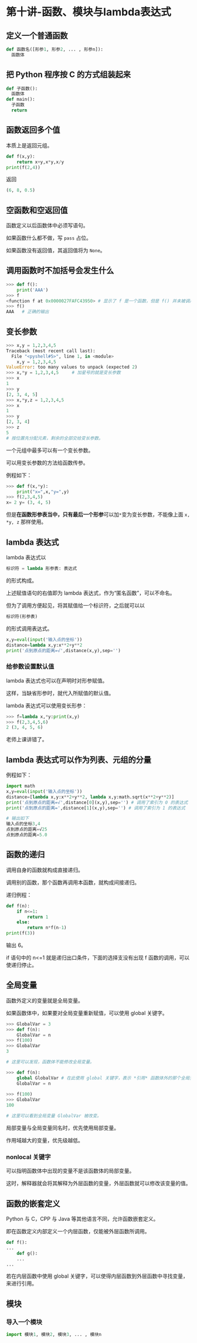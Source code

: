 # 第十讲-函数、模块与lambda表达式
## 定义一个普通函数
```python
def 函数名([形参1, 形参2, ... , 形参n]):
  函数体
```
## 把 Python 程序按 C 的方式组装起来
```python
def 子函数():
  函数体
def main():
  子函数
  return
```
## 函数返回多个值
本质上是返回元组。
```python
def f(x,y):
    return x+y,x*y,x/y
print(f(2,4))
```
返回
```python
(6, 8, 0.5)
```
## 空函数和空返回值
函数定义以后函数体中必须写语句。

如果函数什么都不做，写 `pass` 占位。

如果函数没有返回值，其返回值将为 `None`。
## 调用函数时不加括号会发生什么
```python
>>> def f():
	print('AAA')
>>> f
<function f at 0x0000027FAFC43950> # 显示了 f 是一个函数，但是 f() 并未被调用。
>>> f()
AAA   # 正确的输出
```
## 变长参数
```python
>>> x,y = 1,2,3,4,5
Traceback (most recent call last):
  File "<pyshell#5>", line 1, in <module>
    x,y = 1,2,3,4,5
ValueError: too many values to unpack (expected 2)
>>> x,*y = 1,2,3,4,5     # 加星号的就是变长参数
>>> x
1
>>> y
[2, 3, 4, 5]
>>> x,*y,z = 1,2,3,4,5
>>> x
1
>>> y
[2, 3, 4]
>>> z
5
# 按位置先分配元素，剩余的全部交给变长参数。
```
一个元组中最多可以有一个变长参数。

可以用变长参数的方法给函数传参。

例程如下：
```python
>>> def f(x,*y):
	print("x=",x,"y=",y)	
>>> f(2,3,4,5)
x= 2 y= (3, 4, 5)
```
但是**在函数形参表当中，只有最后一个形参**可以加`*`变为变长参数，不能像上面 `x, *y, z` 那样使用。
## lambda 表达式
lambda 表达式以
```python
标识符 = lambda 形参表: 表达式
```
的形式构成。

上述赋值语句的右值即为 lambda 表达式，作为“匿名函数”，可以不命名。

但为了调用方便起见，将其赋值给一个标识符，之后就可以以

```python
标识符(形参表)
```
的形式调用表达式。

```python
x,y=eval(input('输入点的坐标'))
distance=lambda x,y:x**2+y**2
print('点到原点的距离=√',distance(x,y),sep='')
```
### 给参数设置默认值
lambda 表达式也可以在声明时对形参赋值。

这样，当缺省形参时，就代入所赋值的默认值。

lambda 表达式可以使用变长形参：
```python
>>> f=lambda x,*y:print(x,y)
>>> f(2,3,4,5,6)
2 (3, 4, 5, 6)
```
老师上课讲错了。

## lambda 表达式可以作为列表、元组的分量
例程如下：
```python
import math
x,y=eval(input('输入点的坐标'))
distance=[lambda x,y:x**2+y**2, lambda x,y:math.sqrt(x**2+y**2)]
print('点到原点的距离=√',distance[0](x,y),sep='') # 调用了索引为 0 的表达式
print('点到原点的距离=',distance[1](x,y),sep='') # 调用了索引为 1 的表达式

# 输出如下
输入点的坐标3,4
点到原点的距离=√25
点到原点的距离=5.0
```
## 函数的递归
调用自身的函数就构成直接递归。

调用别的函数，那个函数再调用本函数，就构成间接递归。

递归例程：
```python
def f(n):
    if n<=1:
        return 1
    else:
        return n*f(n-1)
print(f(3))
```
输出 6。

if 语句中的 n<=1 就是递归出口条件，下面的选择支没有出现 f 函数的调用，可以使递归停止。
## 全局变量
函数外定义的变量就是全局变量。

如果函数体中，如果要对全局变量重新赋值，可以使用 global 关键字。

```python
>>> GlobalVar = 3
>>> def f(n):
	GlobalVar = n	
>>> f(100)
>>> GlobalVar
3

# 这里可以发现，函数体不能修改全局变量。

>>> def f(n):
	global GlobalVar # 在此使用 global 关键字，表示 *引用* 函数体外的那个全局变量 GlobalVar
	GlobalVar = n
	
>>> f(100)
>>> GlobalVar
100

# 这里可以看到全局变量 GlobalVar 被改变。
```
局部变量与全局变量同名时，优先使用局部变量。

作用域越大的变量，优先级越低。
### nonlocal 关键字
可以指明函数体中出现的变量不是该函数体的局部变量。

这时，解释器就会将其解释为外层函数的变量，外层函数就可以修改该变量的值。
## 函数的嵌套定义
Python 与 C，CPP 与 Java 等其他语言不同，允许函数嵌套定义。

即在函数定义内部定义一个内层函数，仅能被外层函数所调用。

```python
def f():
...
    def g():
    ...
...
```
若在内层函数中使用 global 关键字，可以使得内层函数到外层函数中寻找变量，来进行引用。
## 模块
### 导入一个模块
```python
import 模块1, 模块2, 模块3, ... , 模块n
```

